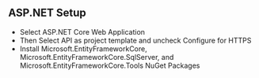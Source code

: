 ## ASP.NET Setup
- Select ASP.NET Core Web Application
- Then Select API as project template and uncheck Configure for HTTPS
- Install Microsoft.EntityFrameworkCore, Microsoft.EntityFrameworkCore.SqlServer, and Microsoft.EntityFrameworkCore.Tools NuGet Packages